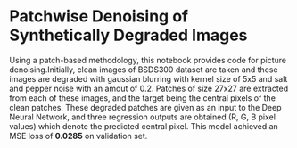 # Patchwise Denoising of Synthetically Degraded Images 
Using a patch-based methodology, this notebook provides code for picture denoising.Initially, clean images of BSDS300 dataset are taken and these images are degraded with gaussian blurring with kernel size of 5x5 and salt and pepper noise with an amout of 0.2. Patches of size 27x27 are extracted from each of these images, and the target being the central pixels of the clean patches. These degraded patches are given as an input to the Deep Neural Network, and three regression outputs are obtained (R, G, B pixel values) which denote the predicted central pixel.
This model achieved an MSE loss of **0.0285** on validation set.
